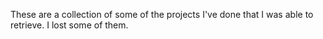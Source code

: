 These are a collection of some of the projects I've done that I was able to retrieve. I lost some of them.
